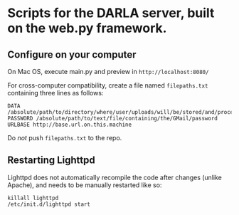 # Scripts for the DARLA server, built on the web.py framework.

## Configure on your computer

On Mac OS, execute main.py and preview in `http://localhost:8080/`

For cross-computer compatibility, create a file named `filepaths.txt` containing three lines as follows:

```
DATA /absolute/path/to/directory/where/user/uploads/will/be/stored/and/processed
PASSWORD /absolute/path/to/text/file/containing/the/GMail/password
URLBASE http://base.url.on.this.machine
```

Do *not* push `filepaths.txt` to the repo.

## Restarting Lighttpd

Lighttpd does not automatically recompile the code after changes (unlike Apache), and needs to be manually restarted like so:

```
killall lighttpd
/etc/init.d/lighttpd start
```
